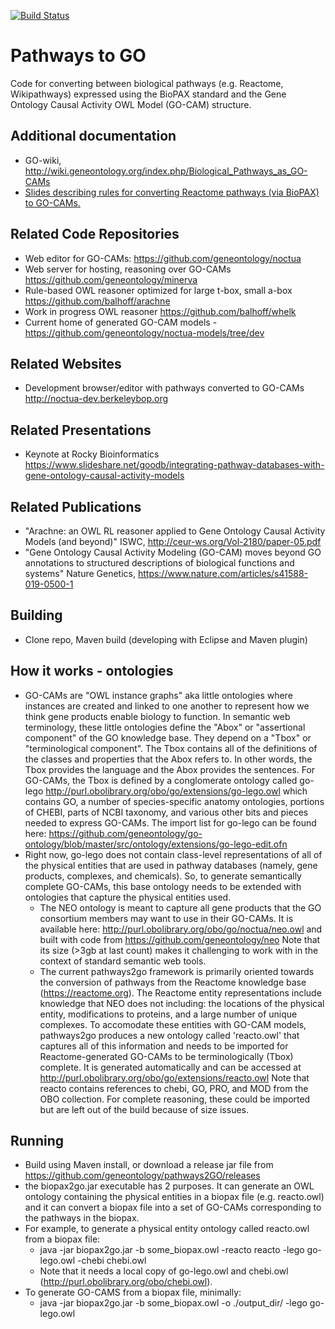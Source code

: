 [![Build Status](https://travis-ci.com/geneontology/pathways2GO.svg?branch=master)](https://travis-ci.com/geneontology/pathways2GO)
# Pathways to GO
Code for converting between biological pathways (e.g. Reactome, Wikipathways) expressed using the BioPAX standard and the Gene Ontology Causal Activity OWL Model (GO-CAM) structure.  

## Additional documentation
- GO-wiki, http://wiki.geneontology.org/index.php/Biological_Pathways_as_GO-CAMs
- [Slides describing rules for converting Reactome pathways (via BioPAX) to GO-CAMs.](https://docs.google.com/presentation/d/1_UAQN09WPCA5win5mbMs1ORMALNwiRwMBgZDPuyJEW8/edit#slide=id.g562cc2b479_0_0)

## Related Code Repositories 
- Web editor for GO-CAMs: https://github.com/geneontology/noctua
- Web server for hosting, reasoning over GO-CAMs https://github.com/geneontology/minerva
- Rule-based OWL reasoner optimized for large t-box, small a-box https://github.com/balhoff/arachne
- Work in progress OWL reasoner https://github.com/balhoff/whelk
- Current home of generated GO-CAM models - https://github.com/geneontology/noctua-models/tree/dev  

## Related Websites
- Development browser/editor with pathways converted to GO-CAMs http://noctua-dev.berkeleybop.org 

## Related Presentations
- Keynote at Rocky Bioinformatics https://www.slideshare.net/goodb/integrating-pathway-databases-with-gene-ontology-causal-activity-models

## Related Publications
- "Arachne: an OWL RL reasoner applied to Gene Ontology Causal Activity Models (and beyond)" ISWC, http://ceur-ws.org/Vol-2180/paper-05.pdf 
- "Gene Ontology Causal Activity Modeling (GO-CAM) moves beyond GO annotations to structured descriptions of biological functions and systems" Nature Genetics, https://www.nature.com/articles/s41588-019-0500-1 

## Building
- Clone repo, Maven build (developing with Eclipse and Maven plugin)

## How it works - ontologies
- GO-CAMs are "OWL instance graphs" aka little ontologies where instances are created and linked to one another to represent how we think gene products enable biology to function.  In semantic web terminology, these little ontologies define the "Abox" or "assertional component" of the GO knowledge base.  They depend on a "Tbox" or "terminological component".  The Tbox contains all of the definitions of the classes and properties that the Abox refers to.  In other words, the Tbox provides the language and the Abox provides the sentences.  For GO-CAMs, the Tbox is defined by a conglomerate ontology called go-lego http://purl.obolibrary.org/obo/go/extensions/go-lego.owl which contains GO, a number of species-specific anatomy ontologies, portions of CHEBI, parts of NCBI taxonomy, and various other bits and pieces needed to express GO-CAMs.  The import list for go-lego can be found here: https://github.com/geneontology/go-ontology/blob/master/src/ontology/extensions/go-lego-edit.ofn 
- Right now, go-lego does not contain class-level representations of all of the physical entities that are used in pathway databases (namely, gene products, complexes, and chemicals).  So, to generate semantically complete GO-CAMs, this base ontology needs to be extended with ontologies that capture the physical entities used.  
  - The NEO ontology is meant to capture all gene products that the GO consortium members may want to use in their GO-CAMs.  It is available here: http://purl.obolibrary.org/obo/go/noctua/neo.owl and built with code from https://github.com/geneontology/neo Note that its size (>3gb at last count) makes it challenging to work with in the context of standard semantic web tools.  
  - The current pathways2go framework is primarily oriented towards the conversion of pathways from the Reactome knowledge base (https://reactome.org).  The Reactome entity representations include knowledge that NEO does not including: the locations of the physical entity, modifications to proteins, and a large number of unique complexes.  To accomodate these entities with GO-CAM models, pathways2go produces a new ontology called 'reacto.owl' that captures all of this information and needs to be imported for Reactome-generated GO-CAMs to be terminologically (Tbox) complete.  It is generated automatically and can be accessed at http://purl.obolibrary.org/obo/go/extensions/reacto.owl Note that reacto contains references to chebi, GO, PRO, and MOD from the OBO collection.  For complete reasoning, these could be imported but are left out of the build because of size issues.  

## Running
- Build using Maven install, or download a release jar file from https://github.com/geneontology/pathways2GO/releases 
- the biopax2go.jar executable has 2 purposes.  It can generate an OWL ontology containing the physical entities in a biopax file (e.g. reacto.owl) and it can convert a biopax file into a set of GO-CAMs corresponding to the pathways in the biopax.  
- For example, to generate a physical entity ontology called reacto.owl from a biopax file: 
  - java -jar biopax2go.jar -b some_biopax.owl -reacto reacto -lego go-lego.owl -chebi chebi.owl
  - Note that it needs a local copy of go-lego.owl and chebi.owl (http://purl.obolibrary.org/obo/chebi.owl).  
- To generate GO-CAMS from a biopax file, minimally:
  - java -jar biopax2go.jar -b some_biopax.owl -o ./output_dir/ -lego go-lego.owl 
  

